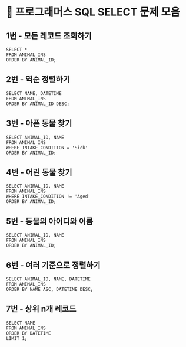 # 👀 프로그래머스 SQL SELECT 문제 모음

## 1번 - 모든 레코드 조회하기
```MySQL
SELECT *
FROM ANIMAL_INS
ORDER BY ANIMAL_ID;
```

## 2번 - 역순 정렬하기
```MySQL
SELECT NAME, DATETIME
FROM ANIMAL_INS
ORDER BY ANIMAL_ID DESC;
```

## 3번 - 아픈 동물 찾기
```MySQL
SELECT ANIMAL_ID, NAME
FROM ANIMAL_INS
WHERE INTAKE_CONDITION = 'Sick'
ORDER BY ANIMAL_ID;
```

## 4번 - 어린 동물 찾기
```MySQL
SELECT ANIMAL_ID, NAME
FROM ANIMAL_INS
WHERE INTAKE_CONDITION != 'Aged'
ORDER BY ANIMAL_ID;
```

## 5번 - 동물의 아이디와 이름
```MySQL
SELECT ANIMAL_ID, NAME
FROM ANIMAL_INS
ORDER BY ANIMAL_ID;
```

## 6번 - 여러 기준으로 정렬하기
```MySQL
SELECT ANIMAL_ID, NAME, DATETIME
FROM ANIMAL_INS
ORDER BY NAME ASC, DATETIME DESC;
```

## 7번 - 상위 n개 레코드
```MySQL
SELECT NAME
FROM ANIMAL_INS
ORDER BY DATETIME
LIMIT 1;
```
